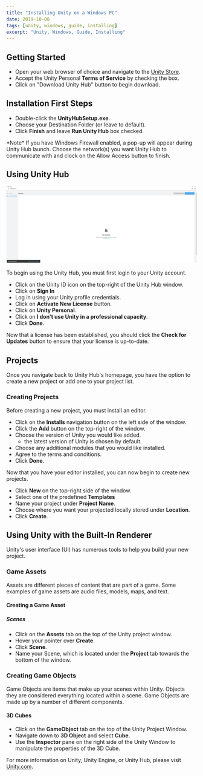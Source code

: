 ```yaml
---
title: "Installing Unity on a Windows PC"
date: 2019-10-08
tags: [unity, windows, guide, installing]
excerpt: "Unity, Windows, Guide, Installing"
---
```


## Getting Started 

* Open your web browser of choice and navigate to the [Unity Store](https://store.unity.com/download).
* Accept the Unity Personal **Terms of Service** by checking the box.
* Click on "Download Unity Hub" button to begin download.

## Installation First Steps

* Double-click the **UnityHubSetup.exe**.
* Choose your Destination Folder (or leave to default).
* Click **Finish** and leave **Run Unity Hub** box checked.

\*Note* If you have Windows Firewall enabled, a pop-up will appear during Unity Hub launch. Choose the network(s) you want Unity Hub to communicate with and clock on the Allow Access button to finish.

## Using Unity Hub

![Unity Hub Screenshot](../images/unity_install/unity_hub.jpg)

To begin using the Unity Hub, you must first login to your Unity account. 

* Click on the Unity ID icon on the top-right of the Unity Hub window.
* Click on **Sign In**
* Log in using your Unity profile credentials.
* Click on **Activate New License** button.
* Click on **Unity Personal**.
* Click on **I don't use Unity in a professional capacity**.
* Click **Done**.
  
Now that a license has been established, you should click the **Check for Updates** button to ensure that your license is up-to-date.

## Projects

Once you navigate back to Unity Hub's homepage, you have the option to create a new project or add one to your project list.

### Creating Projects

Before creating a new project, you must install an editor.

* Click on the **Installs** navigation button on the left side of the window.
* Click the **Add** button on the top-right of the window.
* Choose the version of Unity you would like added.
  * the latest version of Unity is chosen by default.
* Choose any additional modules that you would like installed.
* Agree to the terms and conditions. 
* Click **Done**.

Now that you have your editor installed, you can now begin to create new projects.

* Click **New** on the top-right side of the window.
* Select one of the predefined **Templates** 
* Name your project under **Project Name**.
* Choose where you want your projected locally stored under **Location**.
* Click **Create**.

## Using Unity with the Built-In Renderer

Unity's user interface (UI) has numerous tools to help you build your new project. 

### Game Assets 

Assets are different pieces of content that are part of a game. Some examples of game assets are audio files, models, maps, and text.

#### Creating a Game Asset

##### Scenes

* Click on the **Assets** tab on the top of the Unity project window.
* Hover your pointer over **Create**.
* Click **Scene**. 
* Name your Scene, which is located under the **Project** tab towards the bottom of the window. 

### Creating Game Objects

Game Objects are items that make up your scenes within Unity. Objects they are considered everything located within a scene. Game Objects are made up by a number of different components.  

#### 3D Cubes

* Click on the **GameObject** tab on the top of the Unity Project Window.
* Navigate down to **3D Object** and select **Cube**.
* Use the **Inspector** pane on the right side of the Unity Window to manipulate the properties of the 3D Cube. 

For more information on Unity, Unity Engine, or Unity Hub, please visit [Unity.com](https://unity.com).
